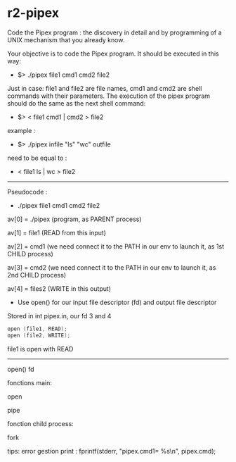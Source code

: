 # r2-pipex
Code the Pipex program : the discovery in detail and by programming of a 
UNIX mechanism that you already know.

Your objective is to code the Pipex program.
It should be executed in this way:

* $> ./pipex file1 cmd1 cmd2 file2

Just in case: file1 and file2 are file names, cmd1 and cmd2 are shell commands
with their parameters. The execution of the pipex program should do the same
as the next shell command:

 * $> < file1 cmd1 | cmd2 > file2

example :

 * $> ./pipex infile "ls" "wc" outfile

need to be equal to :

 * < file1 ls | wc > file2

______________________________________________________________________
Pseudocode : 

* ./pipex file1 cmd1 cmd2 file2

av[0] = ./pipex (program, as PARENT process)

av[1] = file1 (READ from this input)

av[2] = cmd1 (we need connect it to the PATH in our env to launch it, as 1st CHILD process)

av[3] = cmd2 (we need connect it to the PATH in our env to launch it, as 2nd CHILD process)

av[4] = files2 (WRITE in this output)

* Use open() for our input file descriptor (fd) and output file descriptor

Stored in int pipex.in, our fd 3 and 4
```C
open (file1, READ);
open (file2, WRITE);
```
file1 is open with READ


______________________________________________________________________



open()
fd


fonctions main: 

open

pipe



fonction child process:

fork

tips: error gestion print : fprintf(stderr, "pipex.cmd1= %s\n", pipex.cmd);
